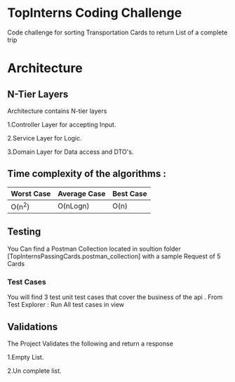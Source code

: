 # TopInterns Coding Challenge
Code challenge for sorting Transportation Cards to return List of a complete trip 

# Architecture
## N-Tier Layers
Architecture contains N-tier layers 

1.Controller Layer for accepting Input.

2.Service Layer for Logic.

3.Domain Layer for Data access and DTO's.


## Time complexity of the algorithms :

|Worst Case|Average Case|Best Case|
|---|---|---|
|O(n<sup>2</sup>)|O(nLogn</sup>)|O(n)|


## Testing
You Can find a Postman Collection located in soultion folder [TopInternsPassingCards.postman_collection] with a sample Request of 5 Cards 
### Test Cases
You will find 3 test unit test cases that cover the business of the api .
From Test Explorer : Run All test cases in view 



## Validations
The Project Validates the following and return a response 

1.Empty List.

2.Un complete list.
